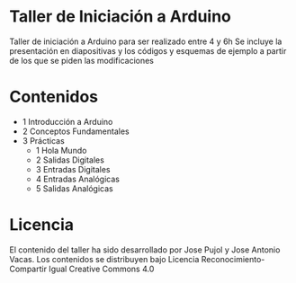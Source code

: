 # Taller de Iniciación a Arduino
Taller de iniciación a Arduino para ser realizado entre 4 y 6h
Se incluye la presentación en diapositivas y los códigos y esquemas de ejemplo a partir de los que se piden las modificaciones

# Contenidos
- 1 Introducción a Arduino
- 2 Conceptos Fundamentales
- 3 Prácticas
  - 1 Hola Mundo
  - 2 Salidas Digitales
  - 3 Entradas Digitales
  - 4 Entradas Analógicas
  - 5 Salidas Analógicas
  
# Licencia
El contenido del taller ha sido desarrollado por Jose Pujol y Jose Antonio Vacas. Los contenidos se distribuyen bajo Licencia Reconocimiento- Compartir Igual Creative Commons 4.0 
  
  
